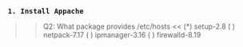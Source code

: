 **<pre> 1. Install Appache </pre>**

>>Q2: What package provides /etc/hosts <<
(*) setup-2.8 
( ) netpack-7.17
( ) ipmanager-3.16
( ) firewalld-8.19

